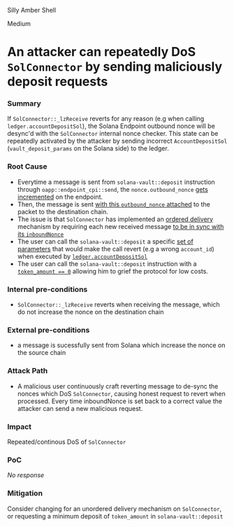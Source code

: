 Silly Amber Shell

Medium

# An attacker can repeatedly DoS `SolConnector` by sending maliciously deposit requests

### Summary

If `SolConnector::_lzReceive` reverts for any reason (e.g when calling `ledger.accountDepositSol`), the Solana Endpoint outbound nonce will be desync'd with the `SolConnector` internal nonce checker.
This state can be repeatedly activated by the attacker by sending incorrect `AccountDepositSol` (`vault_deposit_params` on the Solana side) to the ledger.

### Root Cause

- Everytime a message is sent from `solana-vault::deposit` instruction through `oapp::endpoint_cpi::send`, the `nonce.outbound_nonce` [gets incremented](https://github.com/LayerZero-Labs/LayerZero-v2/blob/7bcfb4d5dac4192570af5e51dbc67413a6116a14/packages/layerzero-v2/solana/programs/programs/endpoint/src/instructions/oapp/send.rs#L58) on the endpoint.
- Then, the message is sent [with this `outbound_nonce` attached](https://github.com/LayerZero-Labs/LayerZero-v2/blob/7bcfb4d5dac4192570af5e51dbc67413a6116a14/packages/layerzero-v2/solana/programs/programs/endpoint/src/instructions/oapp/send.rs#L70) to the packet to the destination chain.
- The issue is that `SolConnector` has implemented an [ordered delivery](https://docs.layerzero.network/v2/developers/evm/oapp/message-design-patterns#ordered-delivery) mechanism by requiring each new received message [to be in sync with its `inboundNonce`](https://github.com/sherlock-audit/2024-09-orderly-network-solana-contract/tree/main/sol-cc/blob/main/contracts/SolConnector.sol#L61)
- The user can call the `solana-vault::deposit` a specific [set of parameters](https://github.com/sherlock-audit/2024-09-orderly-network-solana-contract/blob/main/solana-vault/packages/solana/contracts/programs/solana-vault/src/instructions/vault_instr/deposit.rs#L121-L129) that would make the call revert (e.g a wrong `account_id`) when executed by [`ledger.accountDepositSol`](https://github.com/sherlock-audit/2024-09-orderly-network-solana-contract/tree/main/sol-cc/blob/main/contracts/SolConnector.sol#L69-L69)
- The user can call the `solana-vault::deposit` instruction with a [`token_amount == 0`](https://github.com/sherlock-audit/2024-09-orderly-network-solana-contract/blob/main/solana-vault/packages/solana/contracts/programs/solana-vault/src/instructions/vault_instr/deposit.rs#L127) allowing him to grief the protocol for low costs.

### Internal pre-conditions

- `SolConnector::_lzReceive` reverts when receiving the message, which do not increase the nonce on the destination chain


### External pre-conditions

- a message is sucessfully sent from Solana which increase the nonce on the source chain


### Attack Path

- A malicious user continuously craft reverting message to de-sync the nonces which DoS `SolConnector`, causing honest request to revert when processed. Every time inboundNonce is set back to a correct value the attacker can send a new malicious request.

### Impact

Repeated/continous DoS of `SolConnector`


### PoC

_No response_

### Mitigation

Consider changing for an unordered delivery mechanism on `SolConnector`, or requesting a minimum deposit of `token_amount` in `solana-vault::deposit`